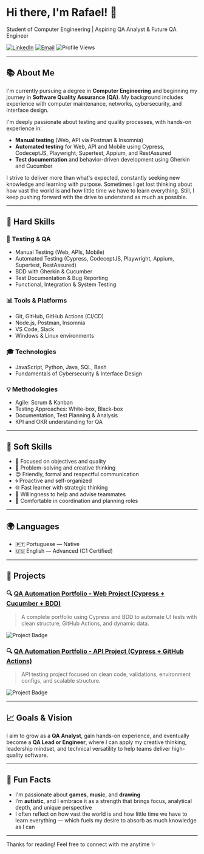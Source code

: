 # Hi there, I'm Rafael! 🐉

Student of Computer Engineering | Aspiring QA Analyst & Future QA Engineer

[![LinkedIn](https://img.shields.io/badge/LinkedIn-Connect-blue?style=flat&logo=linkedin)](https://www.linkedin.com/in/rafael-paiva-49b88430a)
[![Email](https://img.shields.io/badge/Email-Contact-informational?style=flat&logo=gmail)](mailto:rafael123paiva@gmail.com)
![Profile Views](https://komarev.com/ghpvc/?username=rafael-de-paiva&color=brightgreen)

---

## 📚 About Me

I'm currently pursuing a degree in **Computer Engineering** and beginning my journey in **Software Quality Assurance (QA)**. My background includes experience with computer maintenance, networks, cybersecurity, and interface design.

I'm deeply passionate about testing and quality processes, with hands-on experience in:
- **Manual testing** (Web, API via Postman & Insomnia)
- **Automated testing** for Web, API and Mobile using Cypress, CodeceptJS, Playwright, Supertest, Appium, and RestAssured
- **Test documentation** and behavior-driven development using Gherkin and Cucumber

I strive to deliver more than what's expected, constantly seeking new knowledge and learning with purpose. Sometimes I get lost thinking about how vast the world is and how little time we have to learn everything. Still, I keep pushing forward with the drive to understand as much as possible.

---

## 🔧 Hard Skills

### 🧪 Testing & QA
- Manual Testing (Web, APIs, Mobile)
- Automated Testing (Cypress, CodeceptJS, Playwright, Appium, Supertest, RestAssured)
- BDD with Gherkin & Cucumber
- Test Documentation & Bug Reporting
- Functional, Integration & System Testing

### 📊 Tools & Platforms
- Git, GitHub, GitHub Actions (CI/CD)
- Node.js, Postman, Insomnia
- VS Code, Slack
- Windows & Linux environments

### 🎓 Technologies
- JavaScript, Python, Java, SQL, Bash
- Fundamentals of Cybersecurity & Interface Design

### 💡 Methodologies
- Agile: Scrum & Kanban
- Testing Approaches: White-box, Black-box
- Documentation, Test Planning & Analysis
- KPI and OKR understanding for QA

---

## 🌟 Soft Skills

- 🌟 Focused on objectives and quality
- 🔧 Problem-solving and creative thinking
- 😊 Friendly, formal and respectful communication
- 🌀 Proactive and self-organized
- 🌐 Fast learner with strategic thinking
- 🤝 Willingness to help and advise teammates
- 🤟 Comfortable in coordination and planning roles

---

## 🌍 Languages

- 🇵🇹 Portuguese — Native
- 🇺🇸 English — Advanced (C1 Certified)

---

## 💼 Projects

### 🔍 [QA Automation Portfolio - Web Project (Cypress + Cucumber + BDD)](https://github.com/rafael-de-paiva/portfolio-qa-automated-web-test) 
> A complete portfolio using Cypress and BDD to automate UI tests with clean structure, GitHub Actions, and dynamic data.

![Project Badge](https://github.com/rafael-de-paiva/portfolio-qa-automated-web-test/actions/workflows/cypress-pipeline.yml/badge.svg)

### 🔍 [QA Automation Portfolio - API Project (Cypress + GitHub Actions)](https://github.com/rafael-de-paiva/portfolio-qa-automated-api-test) 
> API testing project focused on clean code, validations, environment configs, and scalable structure.

![Project Badge](https://github.com/rafael-de-paiva/portfolio-qa-automated-api-test/actions/workflows/pipeline.yml/badge.svg)

---

## 📈 Goals & Vision

I aim to grow as a **QA Analyst**, gain hands-on experience, and eventually become a **QA Lead or Engineer**, where I can apply my creative thinking, leadership mindset, and technical versatility to help teams deliver high-quality software.

---

## 🚀 Fun Facts

- I'm passionate about **games**, **music**, and **drawing**
- I’m **autistic**, and I embrace it as a strength that brings focus, analytical depth, and unique perspective
- I often reflect on how vast the world is and how little time we have to learn everything — which fuels my desire to absorb as much knowledge as I can

---

Thanks for reading! Feel free to connect with me anytime ✨
